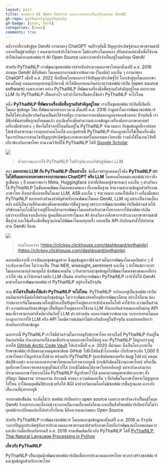 ```yaml
---
layout: post
title: ซอฟต์แวร์ AI Open Source เฉพาะภาษายังจำเป็นอยู่ไหมกับยุค GenAI
gh-repo: pythainlp/pythainlp
gh-badge: [star, fork]
categories: [news]
comments: true
---
```


หลังจากที่เราเข้าสู่ยุค GenAI การมาของ ChatGPT จนปัจจุบันนี้ ปัญญาประดิษฐ์ด้านภาษาธรรมชาติกลายเป็นผู้ช่วยที่ทุก ๆ คนสามารถเข้าถึงได้ง่ายดาย ไม่ต้องสร้างโมเดลเอง ปรับแต่งแค่คำสั่งเพื่อใช้งาน ทำให้เกิดคำถามซอฟต์แวร์ AI Open Source เฉพาะภาษายังจำเป็นอยู่ไหมกับยุค GenAI

สำหรับ PyThaiNLP เราพัฒนาชุดซอฟต์แวร์สำหรับประมวลผลภาษาไทยมาตั้งแต่ปี ค.ศ. 2016 ก่อนยุค GenAI มีทั้งตัดคำ โมเดลแยกอารมณ์จากข้อความ (ในอดีต) และอื่น ๆ การมาของ ChatGPT เมื่อปี ค.ศ. 2022 ที่เปลี่ยนโลกของการวิจัยปัญญาประดิษฐ์ไป โลกเข้าสู่ยุคโมเดลภาษาขนาดใหญ่ ถนนแทบทุกสายมุ่งไปทางนี้ ทำให้มีหลายคนเกิดคำถามว่าซอฟต์แวร์เปิด (open source software) เฉพาะภาษา อย่าง PyThaiNLP ที่พัฒนาเครื่องมือพื้นฐานยังสำคัญอยู่ไหม ผลกระทบ LLM กับ PyThaiNLP เป็นอย่างไร แล้วถ้าไม่จำเป็นต้องใช้แล้ว PyThaiNLP จะไปไหน

หนึ่ง **PyThaiNLP ที่พัฒนาเครื่องมือพื้นฐานยังสำคัญอยู่ไหม**: เราเป็นชุดซอฟต์แวร์เปิดที่เปิดทั้งโมเดล ชุดข้อมูล โค้ด ที่พัฒนามาอย่างยาวนาน ตั้งแต่ปี ค.ศ. 2016 ถ้ามูลค่าในการพัฒนาซอฟต์แวร์ปิดให้ได้ระดับเดียวกันยังคงเป็นค่าใช้จ่ายที่สูง เราผ่านการลองผิดลองถูกมาค่อนข้างเยอะ ปัจจุบันนี้ เรามีฟังก์ชันครบพื้นฐานทั้งหมดแล้ว และมีเครื่องมือทำความสะอาดข้อมูล เครื่องมือทางภาษาศาสตร์ เครื่องมือช่วยต่าง ๆ ที่หาไม่ได้จากที่ไหนอื่นอยู่ใน PyThaiNLP จำนวนมาก กับชุดข้อมูลที่เราปล่อยให้เข้าถึงสาธารณะจากทุกแห่งบนโลกได้  และสุดท้ายนี้ PyThaiNLP ยังคงถูกนำไปใช้เป็นเครื่องมือในการเรียนการสอนวิชาปัญญาประดิษฐ์และภาษาศาสตร์ในหลายมหาวิทยาลัย รวมถึงใช้ในงานวิจัยที่เกี่ยวข้องกับภาษาไทย อ่านงานวิจัยที่ใช้ PyThaiNLP ได้ที่ [Google Scholar](https://scholar.google.com/scholar?start=0&q=%22pythainlp%22)

![](https://pythainlp.org/image/genai-20251027/use-pythainlp.png)
> ตัวอย่างของการใช้ PyThaiNLP ในปัจจุบันจากบริษัทผู้พัฒนา LLM

สอง **ผลกระทบ LLM กับ PyThaiNLP เป็นอย่างไร**: ข้อนี้อาจทำทุกคนตกใจคือ **PyThaiNLP เราไม่ได้รับผลกระทบทางตรงจากการมาของ ChatGPT หรือ LLM** โดยยอดโหลดของซอฟต์แวร์เรายิ่งสูงขึ้นทุก ๆ ปี แถมเราพบว่า Meta, Huggingface (เท่าที่เปิดเผยสู่สาธารณะ) และอื่น ๆ ต่างยังคงใช้ PyThaiNLP ในขั้นตอนพัฒนาโมเดลของตนเอง ทั้งงานพื้นฐาน ทำความสะอาดข้อมูลสำหรับงานภาษาไทย สิ่งเหล่านี้กลายเป็นโมเดล LLM, ASR และอื่น ๆ จำนวนมาก  แสดงให้เห็นว่า เครื่องมือของ PyThaiNLP หลายอย่างยังคงสำคัญสำหรับงานพัฒนาโมเดล GenAI, LLM อยู่ แม้จะเป็นงานเบื้องหลัง แต่ก็เป็นงานที่ยังคงต้องพึ่งพาซอฟต์แวร์พื้นฐานอยู่ เพราะการพัฒนาซอฟต์แวร์เปิดมีส่วนช่วยให้บริษัทบนโลกใบนี้ไม่ว่าอยู่ที่ไหนก็สามารถพัฒนาโมเดลสำหรับภาษาไทยจากการใช้ซอฟต์แวร์เปิด แม้ว่าจะเปลี่ยนจากเมื่อก่อน ผู้คนที่ต้องการทำโมเดล AI ต้องเริ่มจากศึกษาการประมวลภาษาธรรมชาติพื้นฐาน และใช้เครื่องมือพื้นฐานก่อนไปพัฒนาโมเดลทุกครั้ง กลายเป็น API กับป้อนคำสั่งให้ทำตามผ่าน GenAI ก็ตาม

![](https://pythainlp.org/image/genai-20251027/download-plot.png)
> ยอดโหลดจาก [https://clickpy.clickhouse.com/dashboard/pythainlp](https://clickpy.clickhouse.com/dashboard/pythainlp)

นอกเหนือจากนี้ เราเปิดเผยชุดข้อมูลด้วย ซึ่งชุดข้อมูลเรามีส่วนร่วมในการพัฒนาโมเดลเปิดต่าง ๆ ที่รองรับภาษาไทย ไม่ว่าจะเป็น Thai NER, wisesight_sentiment และอื่น ๆ ทำให้แม้เราจะทำโมเดลออกมาแล้วตกยุคไป นักพัฒนาคนอื่น ๆ ยังสามารถนำชุดข้อมูลไปพัฒนาโมเดลของตนเองที่เก่งกว่าได้ เช่น นำไปเทรนร่วมกับ LLM เป็นต้น สำหรับการพัฒนา PyThaiNLP เรายังได้ใช้ GenAI มาช่วยในการพัฒนาซอฟต์แวร์ PyThaiNLP อยู่บ้างในปัจจุบัน

สาม **ถ้าไม่จำเป็นต้องใช้แล้ว PyThaiNLP จะไปไหน**: PyThaiNLP จะยังคงอยู่เป็นซอฟต์แวร์เปิดบนอินเทอร์เน็ตต่อไปพร้อมกับชุดข้อมูล ไม่ว่าจะพัฒนาต่อหรือยุติการพัฒนาก็ตาม อย่างไรก็ตาม ช่องว่างของการรันโมเดลขนาดใหญ่ยังคงเป็นปัญหาใหญ่ของการเข้าถึงเทคโนโลยี ค่าใช้จ่าย ความเป็นส่วนตัว ความปลอดภัยของข้อมูล เป็นปัญหาใหญ่ของการใช้งาน LLM ทั้งแบบรันด้วยตนเองหรือผ่าน API ขณะที่เราสามารถทำสิ่งเดียวกันกับที่ LLM ทำ อย่างเช่น บอกอารมณ์จากข้อความ จากการเทรนโมเดลเองถูกกว่าการใช้ LLM หรือ API โดยมีความแม่นยำไม่ต่างกันนักอยู่ในปัจจุบัน แถมปลอดภัยกว่าสำหรับการรักษาข้อมูล

นอกจากนี้ PyThaiNLP เราได้มีส่วนร่วมในการอนุรักษ์ภาษาไทย ตราบใดที่ PyThaiNLP ยังอยู่ในอินเทอร์เน็ต ยังคงสามารถใช้งานเพื่อประมวลผลภาษาไทยได้อยู่ และ PyThaiNLP ได้ถูกบรรจุอยู่ภายใต้ [GitHub Arctic Code Vault](https://archiveprogram.github.com/arctic-vault/) ไปแล้วเมื่อปี ค.ศ. 2020 ที่ผ่านมา ซึ่งเป็นโครงการเก็บรักษาซอฟต์แวร์เปิดของมวลมนุษยชาติบน GiHub ไปฝังใต้ดินขั้วโลกเหนือ เก็บรักษาระดับ 1,000 ปี ภาษาไทยเราได้ถูกสำเนาไปด้วย พร้อมกับ PyThaiNLP (และข้อผิดพลาดหรือ bug ไปด้วย) คนยุคพันปีข้างหน้า หากเจอเอกสารภาษาไทยแบบโบราณจากยุคนี้ (กรณียังมีคนใช้งานภาษาไทย) หรือเป็นยุคที่ภาษาไทยอาจหายสาบสูญไปแล้วก็ได้ (กรณีไม่มีคนใช้ภาษาไทยเหลืออยู่) แต่จะยังคงสามารถประมวลผลภาษาไทยจากโค้ด PyThaiNLP ที่ถูกรักษาไว้ได้ มรดกมวลมนุษยชาติทางภาษา ทั้งปรัชญา วัฒนธรรม วรรณกรรม ประเพณี ศาสนา ความคิดและอื่น ๆ ที่เกิดขึ้นในภาษาไทยจะไม่สูญหายไปไหน ถ้าให้คนยุคพันปีข้างหน้าหรือให้ AGI มาช่วยกันถอดโดยไม่มีซอฟต์แวร์พื้นฐานเลย คงจะยังเป็นงานที่ยุ่งยากอยู่ดี


จากสามข้อขั้นต้น จะเห็นได้ว่า ซอฟต์แวร์เปิดอย่าง open source เฉพาะภาษายังคงจำเป็นแม้ในยุค GenAI ถึงแม้จากงานเบื้องหน้าจะกลายเป็นงานเบื้องหลังก็ตาม และเป็นสิ่งที่ซอฟต์แวร์เปิดทำได้ไม่ว่ายุคสมัยจะเปลี่ยนแปลงไปอย่างไรก็ตาม นี่คือความงดงามของ Open Source

สำหรับ PyThaiNLP เราพัฒนาซอฟต์แวร์ โมเดลและชุดข้อมูลมาตั้งแต่ปี ค.ศ. 2016 ณ ปัจจุบันวงการปัญญาประดิษฐ์กับการประมวลผลภาษาธรรมชาติสำหรับภาษาไทยถือว่าพัฒนามาไกลพอสมควรและดีกว่าเมื่อเทียบกับก่อนปี ค.ศ. 2016 อ่านเพิ่มเติมเกี่ยวกับ PyThaiNLP ได้ที่ [PyThaiNLP: Thai Natural Language Processing in Python](https://aclanthology.org/2023.nlposs-1.4/)


**เกี่ยวกับ PyThaiNLP**

PyThaiNLP เป็นกลุ่มนักพัฒนาซอฟต์แวร์เปิดเพื่อการประมวลผลภาษาไทย พวกเราสร้างซอฟต์แวร์และชุดข้อมูลสำหรับภาษาไทย
